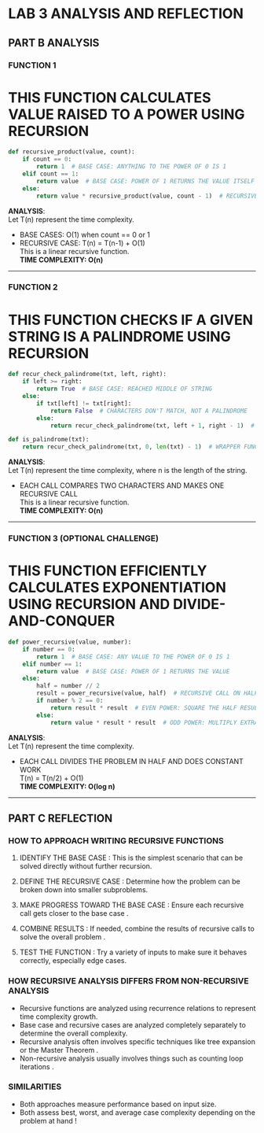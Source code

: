 # LAB 3 ANALYSIS AND REFLECTION



## PART B ANALYSIS





### FUNCTION 1

# THIS FUNCTION CALCULATES VALUE RAISED TO A POWER USING RECURSION

```python
def recursive_product(value, count):
    if count == 0:
        return 1  # BASE CASE: ANYTHING TO THE POWER OF 0 IS 1
    elif count == 1:
        return value  # BASE CASE: POWER OF 1 RETURNS THE VALUE ITSELF
    else:
        return value * recursive_product(value, count - 1)  # RECURSIVE CALL DECREASES COUNT
```

**ANALYSIS**:  
Let T(n) represent the time complexity.  
- BASE CASES: O(1) when count == 0 or 1  
- RECURSIVE CASE: T(n) = T(n-1) + O(1)  
This is a linear recursive function.  
**TIME COMPLEXITY: O(n)**





---

### FUNCTION 2

# THIS FUNCTION CHECKS IF A GIVEN STRING IS A PALINDROME USING RECURSION

```python
def recur_check_palindrome(txt, left, right):
    if left >= right:
        return True  # BASE CASE: REACHED MIDDLE OF STRING
    else:
        if txt[left] != txt[right]:
            return False  # CHARACTERS DON'T MATCH, NOT A PALINDROME
        else:
            return recur_check_palindrome(txt, left + 1, right - 1)  # RECURSIVE CHECK ON NEXT CHARACTERS

def is_palindrome(txt):
    return recur_check_palindrome(txt, 0, len(txt) - 1)  # WRAPPER FUNCTION TO START FROM EDGES
```

**ANALYSIS**:  
Let T(n) represent the time complexity, where n is the length of the string.  
- EACH CALL COMPARES TWO CHARACTERS AND MAKES ONE RECURSIVE CALL  
This is a linear recursive function.  
**TIME COMPLEXITY: O(n)**

---





### FUNCTION 3 (OPTIONAL CHALLENGE)

# THIS FUNCTION EFFICIENTLY CALCULATES EXPONENTIATION USING RECURSION AND DIVIDE-AND-CONQUER

```python
def power_recursive(value, number):
    if number == 0:
        return 1  # BASE CASE: ANY VALUE TO THE POWER OF 0 IS 1
    elif number == 1:
        return value  # BASE CASE: POWER OF 1 RETURNS THE VALUE
    else:
        half = number // 2
        result = power_recursive(value, half)  # RECURSIVE CALL ON HALF THE EXPONENT
        if number % 2 == 0:
            return result * result  # EVEN POWER: SQUARE THE HALF RESULT
        else:
            return value * result * result  # ODD POWER: MULTIPLY EXTRA VALUE ONCE
```

**ANALYSIS**:  
Let T(n) represent the time complexity.  
- EACH CALL DIVIDES THE PROBLEM IN HALF AND DOES CONSTANT WORK  
T(n) = T(n/2) + O(1)  
**TIME COMPLEXITY: O(log n)**

---





## PART C REFLECTION





### HOW TO APPROACH WRITING RECURSIVE FUNCTIONS  



1.  IDENTIFY THE BASE CASE  :  This is the simplest scenario that can be solved directly without further recursion. 

2.  DEFINE THE RECURSIVE CASE  :  Determine how the problem can be broken down into smaller subproblems.  

3.  MAKE PROGRESS TOWARD THE BASE CASE  :  Ensure each recursive call gets closer to the base case  .  

4.  COMBINE RESULTS  :  If needed, combine the results of recursive calls to solve the overall problem  . 

5.  TEST THE FUNCTION  :  Try a variety of inputs to make sure it behaves correctly, especially edge cases.



### HOW RECURSIVE ANALYSIS DIFFERS FROM NON-RECURSIVE ANALYSIS  



- Recursive functions are analyzed using recurrence relations to represent time complexity growth.  
- Base case and recursive cases are analyzed completely separately to determine the overall complexity.  
- Recursive analysis often involves specific techniques like tree expansion or the Master Theorem  .  
- Non-recursive analysis usually involves things such as counting loop iterations  .



### SIMILARITIES  



- Both approaches measure performance based on input size.  
- Both assess best, worst, and average case complexity depending on the problem at hand  !
